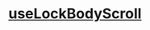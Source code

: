 # [useLockBodyScroll](https://github.com/streamich/react-use/blob/master/docs/useLockBodyScroll.md)
